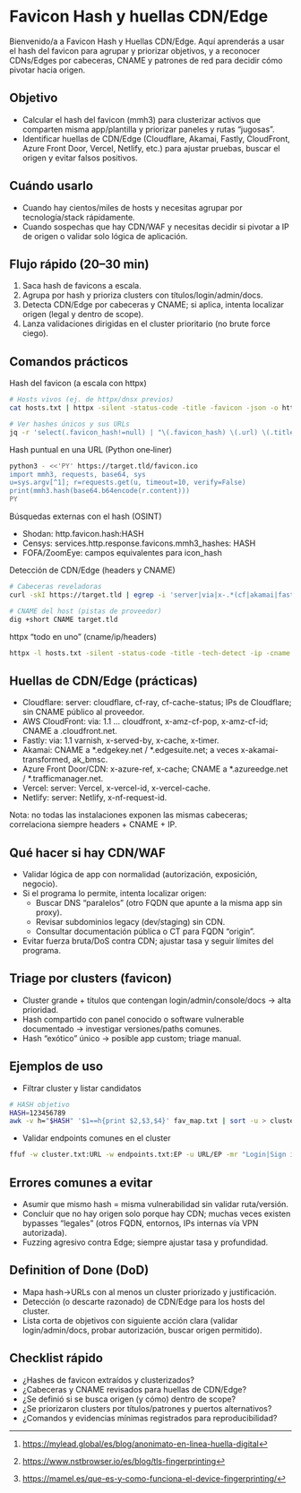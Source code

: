 # Favicon Hash y huellas CDN/Edge

Bienvenido/a a Favicon Hash y Huellas CDN/Edge. Aquí aprenderás a usar el hash del favicon para agrupar y priorizar objetivos, y a reconocer CDNs/Edges por cabeceras, CNAME y patrones de red para decidir cómo pivotar hacia origen.

## Objetivo

- Calcular el hash del favicon (mmh3) para clusterizar activos que comparten misma app/plantilla y priorizar paneles y rutas “jugosas”.
- Identificar huellas de CDN/Edge (Cloudflare, Akamai, Fastly, CloudFront, Azure Front Door, Vercel, Netlify, etc.) para ajustar pruebas, buscar el origen y evitar falsos positivos.

## Cuándo usarlo

- Cuando hay cientos/miles de hosts y necesitas agrupar por tecnología/stack rápidamente.
- Cuando sospechas que hay CDN/WAF y necesitas decidir si pivotar a IP de origen o validar solo lógica de aplicación.

## Flujo rápido (20–30 min)

1) Saca hash de favicons a escala.
2) Agrupa por hash y prioriza clusters con títulos/login/admin/docs.
3) Detecta CDN/Edge por cabeceras y CNAME; si aplica, intenta localizar origen (legal y dentro de scope).
4) Lanza validaciones dirigidas en el cluster prioritario (no brute force ciego).

## Comandos prácticos

Hash del favicon (a escala con httpx)

```bash
# Hosts vivos (ej. de httpx/dnsx previos)
cat hosts.txt | httpx -silent -status-code -title -favicon -json -o httpx_fav.json

# Ver hashes únicos y sus URLs
jq -r 'select(.favicon_hash!=null) | "\(.favicon_hash) \(.url) \(.title) \(.status_code)"' httpx_fav.json | sort -u > fav_map.txt
```

Hash puntual en una URL (Python one‑liner)

```bash
python3 - <<'PY' https://target.tld/favicon.ico
import mmh3, requests, base64, sys
u=sys.argv[^1]; r=requests.get(u, timeout=10, verify=False)
print(mmh3.hash(base64.b64encode(r.content)))
PY
```

Búsquedas externas con el hash (OSINT)

- Shodan: http.favicon.hash:HASH
- Censys: services.http.response.favicons.mmh3_hashes: HASH
- FOFA/ZoomEye: campos equivalentes para icon_hash

Detección de CDN/Edge (headers y CNAME)

```bash
# Cabeceras reveladoras
curl -skI https://target.tld | egrep -i 'server|via|x-.*(cf|akamai|fastly|vercel|netlify|cloudfront|azure|cdn)'

# CNAME del host (pistas de proveedor)
dig +short CNAME target.tld
```

httpx “todo en uno” (cname/ip/headers)

```bash
httpx -l hosts.txt -silent -status-code -title -tech-detect -ip -cname -json -o httpx_meta.json
```

## Huellas de CDN/Edge (prácticas)

- Cloudflare: server: cloudflare, cf-ray, cf-cache-status; IPs de Cloudflare; sin CNAME público al proveedor.
- AWS CloudFront: via: 1.1 … cloudfront, x-amz-cf-pop, x-amz-cf-id; CNAME a .cloudfront.net.
- Fastly: via: 1.1 varnish, x-served-by, x-cache, x-timer.
- Akamai: CNAME a *.edgekey.net / *.edgesuite.net; a veces x-akamai-transformed, ak_bmsc.
- Azure Front Door/CDN: x-azure-ref, x-cache; CNAME a *.azureedge.net / *.trafficmanager.net.
- Vercel: server: Vercel, x-vercel-id, x-vercel-cache.
- Netlify: server: Netlify, x-nf-request-id.

Nota: no todas las instalaciones exponen las mismas cabeceras; correlaciona siempre headers + CNAME + IP.

## Qué hacer si hay CDN/WAF

- Validar lógica de app con normalidad (autorización, exposición, negocio).
- Si el programa lo permite, intenta localizar origen:
  - Buscar DNS “paralelos” (otro FQDN que apunte a la misma app sin proxy).
  - Revisar subdominios legacy (dev/staging) sin CDN.
  - Consultar documentación pública o CT para FQDN “origin”.
- Evitar fuerza bruta/DoS contra CDN; ajustar tasa y seguir límites del programa.

## Triage por clusters (favicon)

- Cluster grande + títulos que contengan login/admin/console/docs → alta prioridad.
- Hash compartido con panel conocido o software vulnerable documentado → investigar versiones/paths comunes.
- Hash “exótico” único → posible app custom; triage manual.

## Ejemplos de uso

- Filtrar cluster y listar candidatos

```bash
# HASH objetivo
HASH=123456789
awk -v h="$HASH" '$1==h{print $2,$3,$4}' fav_map.txt | sort -u > cluster.txt
```

- Validar endpoints comunes en el cluster

```bash
ffuf -w cluster.txt:URL -w endpoints.txt:EP -u URL/EP -mr "Login|Sign in|Swagger|OpenAPI" -mc 200,401,403
```

## Errores comunes a evitar

- Asumir que mismo hash = misma vulnerabilidad sin validar ruta/versión.
- Concluir que no hay origen solo porque hay CDN; muchas veces existen bypasses “legales” (otros FQDN, entornos, IPs internas vía VPN autorizada).
- Fuzzing agresivo contra Edge; siempre ajustar tasa y profundidad.

## Definition of Done (DoD)

- Mapa hash→URLs con al menos un cluster priorizado y justificación.
- Detección (o descarte razonado) de CDN/Edge para los hosts del cluster.
- Lista corta de objetivos con siguiente acción clara (validar login/admin/docs, probar autorización, buscar origen permitido).

## Checklist rápido

- ¿Hashes de favicon extraídos y clusterizados?
- ¿Cabeceras y CNAME revisados para huellas de CDN/Edge?
- ¿Se definió si se busca origen (y cómo) dentro de scope?
- ¿Se priorizaron clusters por títulos/patrones y puertos alternativos?
- ¿Comandos y evidencias mínimas registrados para reproducibilidad?
  <span style="display:none">[^4][^8][^9]</span>


[^1]: https://learn.microsoft.com/es-es/microsoft-edge/web-platform/tracking-prevention
    
[^2]: https://es.proxyscrape.com/blog/guía-definitiva-para-la-toma-de-huellas-dactilares-en-lienzo
    
[^3]: https://www.aepd.es/guias/estudio-fingerprinting-huella-digital.pdf
    
[^4]: https://mylead.global/es/blog/anonimato-en-linea-huella-digital
    
[^5]: https://woted2.com/2025/08/25/caza-de-huellas-digitales-desmitificando-el-rastreo-web-con-fingerprinting/
    
[^6]: https://www.avast.com/es-es/c-what-is-browser-fingerprinting
    
[^7]: https://achirou.com/huella-digital-del-navegador-que-es-y-como-puedes-evitar-ser-rastreado/
    
[^8]: https://www.nstbrowser.io/es/blog/tls-fingerprinting
    
[^9]: https://mamel.es/que-es-y-como-funciona-el-device-fingerprinting/
    
[^10]: https://zma.la/browser-fingerprinting-privacidad-rastreo/
